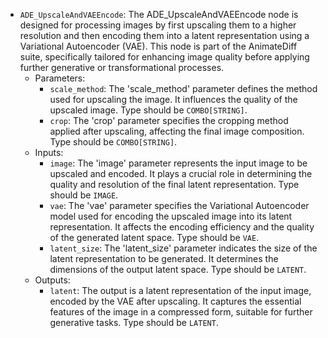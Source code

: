- `ADE_UpscaleAndVAEEncode`: The ADE_UpscaleAndVAEEncode node is designed for processing images by first upscaling them to a higher resolution and then encoding them into a latent representation using a Variational Autoencoder (VAE). This node is part of the AnimateDiff suite, specifically tailored for enhancing image quality before applying further generative or transformational processes.
    - Parameters:
        - `scale_method`: The 'scale_method' parameter defines the method used for upscaling the image. It influences the quality of the upscaled image. Type should be `COMBO[STRING]`.
        - `crop`: The 'crop' parameter specifies the cropping method applied after upscaling, affecting the final image composition. Type should be `COMBO[STRING]`.
    - Inputs:
        - `image`: The 'image' parameter represents the input image to be upscaled and encoded. It plays a crucial role in determining the quality and resolution of the final latent representation. Type should be `IMAGE`.
        - `vae`: The 'vae' parameter specifies the Variational Autoencoder model used for encoding the upscaled image into its latent representation. It affects the encoding efficiency and the quality of the generated latent space. Type should be `VAE`.
        - `latent_size`: The 'latent_size' parameter indicates the size of the latent representation to be generated. It determines the dimensions of the output latent space. Type should be `LATENT`.
    - Outputs:
        - `latent`: The output is a latent representation of the input image, encoded by the VAE after upscaling. It captures the essential features of the image in a compressed form, suitable for further generative tasks. Type should be `LATENT`.

